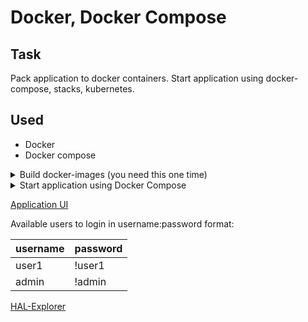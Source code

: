 # Docker, Docker Compose

## Task
Pack application to docker containers. Start application using docker-compose, stacks, kubernetes. 

## Used
- Docker
- Docker compose
    
<details>
  <summary>Build docker-images (you need this one time)</summary>

## Command to build backend docker-image
`docker build -t 32-docker-backend:v1 ./backend`

## Command to build frontend docker-image
`docker build -t 32-docker-frontend:v1 ./frontend`

</details>

<details>
  <summary>Start application using Docker Compose</summary>

## Command to start
`docker-compose up`

## Command to start with images building
`docker-compose --file docker-compose-with-build.yml up`

The first time it takes about 10 minutes to build and to start.

</details>

[Application UI](http://localhost)

Available users to login in username:password format:

| username | password |
| -------- | ------- |
| user1 | !user1 |
| admin | !admin |

[HAL-Explorer](http://localhost/api/v2)

